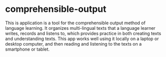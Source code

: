 # comprehensible-output

This is application is a tool for the comprehensible output method of language learning. It organizes multi-lingual texts that a language learner writes, records and listens to, which provides practice in both creating texts and understanding texts. This app works well using it locally on a laptop or desktop computer, and then reading and listening to the texts on a smartphone or tablet.
